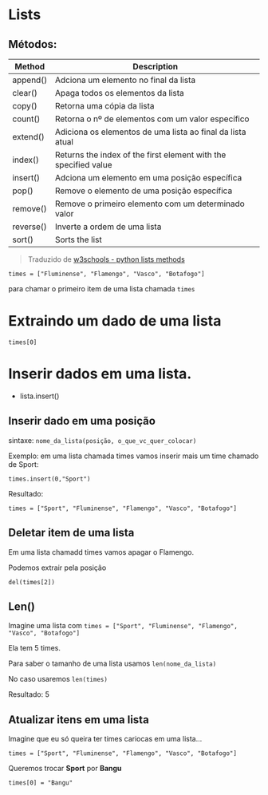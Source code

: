 # Lists

## Métodos:
| Method	| Description |
| - | - |
| append()	|  Adciona um elemento no final da lista | 
| clear()	| Apaga todos os elementos da lista | 
| copy()	| Retorna uma cópia da lista | 
| count()	| Retorna o nº de elementos com um valor específico | 
| extend()	| Adiciona os elementos de uma lista ao final da lista atual |
| index()	| Returns the index of the first element with the specified value |
| insert()	| Adciona um elemento em uma posição específica |
| pop()	| Remove o elemento de uma posição específica |
| remove()	| Remove o primeiro elemento com um determinado valor |
| reverse()	| Inverte a ordem de uma lista |
| sort()	| Sorts the list |
> Traduzido de [w3schools - python lists methods](https://www.w3schools.com/python/python_ref_list.asp)

```times = ["Fluminense", "Flamengo", "Vasco", "Botafogo"]```

para chamar o primeiro item de uma lista chamada ```times```

# Extraindo um dado de uma lista
```
times[0]
```

# Inserir dados em uma lista.
- lista.insert()

## Inserir dado em uma posição

sintaxe: 
```nome_da_lista(posição, o_que_vc_quer_colocar)```

Exemplo: em uma lista chamada times vamos inserir mais um time chamado de Sport:

```
times.insert(0,"Sport")
```

Resultado:

```times = ["Sport", "Fluminense", "Flamengo", "Vasco", "Botafogo"]```

## Deletar item de uma lista

Em uma lista chamadd times vamos apagar o Flamengo.

Podemos extrair pela posição
```
del(times[2])
```

## Len()

Imagine uma lista com ```times = ["Sport", "Fluminense", "Flamengo", "Vasco", "Botafogo"]```

Ela tem 5 times.

Para saber o tamanho de uma lista usamos ```len(nome_da_lista)```

No caso usaremos ```len(times)```

Resultado: 5

## Atualizar itens em uma lista

Imagine que eu só queira ter times cariocas em uma lista...

```
times = ["Sport", "Fluminense", "Flamengo", "Vasco", "Botafogo"]
```

Queremos trocar __Sport__ por __Bangu__

```
times[0] = "Bangu"
```


